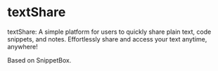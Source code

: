 # textShare
textShare: A simple platform for users to quickly share plain text, code snippets, and notes. Effortlessly share and access your text anytime, anywhere!

Based on SnippetBox.

